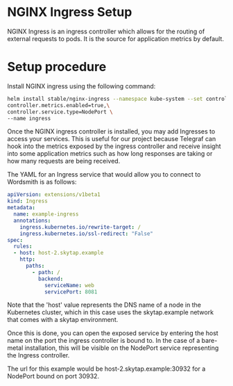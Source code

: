 # NGINX Ingress Setup

NGINX Ingress is an ingress controller which allows for the routing of external requests to pods. It is the source for application metrics by default.

# Setup procedure
Install NGINX ingress using the following command:
```sh
helm install stable/nginx-ingress --namespace kube-system --set controller.stats.enabled=true,\
controller.metrics.enabled=true,\
controller.service.type=NodePort \
--name ingress
```

Once the NGINX ingress controller is installed, you may add Ingresses to access your services. This is useful for our project because Telegraf can hook into the metrics exposed by the ingress controller and receive insight into some application metrics such as how long responses are taking or how many requests are being received.

The YAML for an Ingress service that would allow you to connect to Wordsmith is as follows:

```yaml
apiVersion: extensions/v1beta1
kind: Ingress
metadata:
  name: example-ingress
  annotations:
    ingress.kubernetes.io/rewrite-target: /
    ingress.kubernetes.io/ssl-redirect: "False"
spec:
  rules:
  - host: host-2.skytap.example
    http:
      paths:
        - path: /
          backend:
            serviceName: web
            servicePort: 8081
```

Note that the 'host' value represents the DNS name of a node in the Kubernetes cluster, which in this case uses the skytap.example network that comes with a skytap environment.

Once this is done, you can open the exposed service by entering the host name on the port the ingress controller is bound to. In the case of a bare-metal installation, this will be visible on the NodePort service representing the Ingress controller.

The url for this example would be host-2.skytap.example:30932 for a NodePort bound on port 30932.
